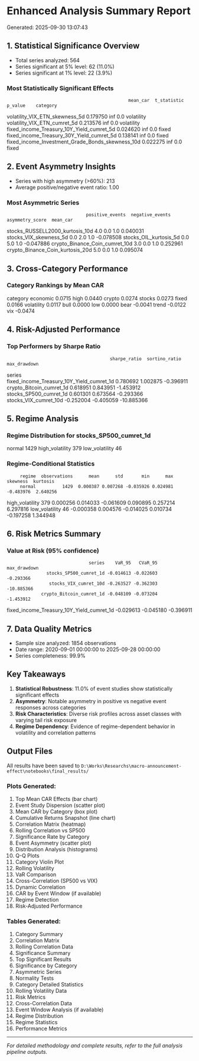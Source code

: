 
# Enhanced Analysis Summary Report
Generated: 2025-09-30 13:07:43

## 1. Statistical Significance Overview
- Total series analyzed: 564
- Series significant at 5% level: 62 (11.0%)
- Series significant at 1% level: 22 (3.9%)

### Most Statistically Significant Effects
                                                  mean_car  t_statistic  p_value    category
volatility_VIX_ETN_skewness_5d                    0.179750          inf      0.0  volatility
volatility_VIX_ETN_cumret_5d                      0.213576          inf      0.0  volatility
fixed_income_Treasury_10Y_Yield_cumret_5d         0.024620          inf      0.0       fixed
fixed_income_Treasury_30Y_Yield_cumret_5d         0.138141          inf      0.0       fixed
fixed_income_Investment_Grade_Bonds_skewness_10d  0.022275          inf      0.0       fixed

## 2. Event Asymmetry Insights
- Series with high asymmetry (>60%): 213
- Average positive/negative event ratio: 1.00

### Most Asymmetric Series
                                  positive_events  negative_events  asymmetry_score  mean_car
stocks_RUSSELL2000_kurtosis_10d               4.0              0.0              1.0  0.040031
stocks_VIX_skewness_5d                        0.0              2.0              1.0 -0.078508
stocks_OIL_kurtosis_5d                        0.0              5.0              1.0 -0.047886
crypto_Binance_Coin_cumret_10d                3.0              0.0              1.0  0.252961
crypto_Binance_Coin_kurtosis_20d              5.0              0.0              1.0  0.095074

## 3. Cross-Category Performance
### Category Rankings by Mean CAR
category
economic      0.0715
high          0.0440
crypto        0.0274
stocks        0.0273
fixed         0.0166
volatility    0.0117
bull          0.0000
low           0.0000
bear         -0.0041
trend        -0.0122
vix          -0.0474

## 4. Risk-Adjusted Performance
### Top Performers by Sharpe Ratio
                                           sharpe_ratio  sortino_ratio  max_drawdown
series                                                                              
fixed_income_Treasury_10Y_Yield_cumret_1d      0.780692       1.002875     -0.396911
crypto_Bitcoin_cumret_1d                       0.618951       0.843951     -1.453912
stocks_SP500_cumret_1d                         0.601301       0.673564     -0.293366
stocks_VIX_cumret_10d                         -0.252004      -0.405059    -10.885366

## 5. Regime Analysis
### Regime Distribution for stocks_SP500_cumret_1d
normal             1429
high_volatility     379
low_volatility       46

### Regime-Conditional Statistics
         regime  observations      mean      std       min      max  skewness  kurtosis
         normal          1429  0.000387 0.007268 -0.035926 0.024981 -0.483976  2.640256
high_volatility           379  0.000256 0.014033 -0.061609 0.090895  0.257214  6.297816
 low_volatility            46 -0.000358 0.004576 -0.014025 0.010734 -0.197258  1.344948

## 6. Risk Metrics Summary
### Value at Risk (95% confidence)
                                   series    VaR_95   CVaR_95  max_drawdown
                   stocks_SP500_cumret_1d -0.014613 -0.022603     -0.293366
                    stocks_VIX_cumret_10d -0.263527 -0.362303    -10.885366
                 crypto_Bitcoin_cumret_1d -0.048109 -0.073204     -1.453912
fixed_income_Treasury_10Y_Yield_cumret_1d -0.029613 -0.045180     -0.396911

## 7. Data Quality Metrics
- Sample size analyzed: 1854 observations
- Date range: 2020-09-01 00:00:00 to 2025-09-28 00:00:00
- Series completeness: 99.9%

## Key Takeaways
1. **Statistical Robustness**: 11.0% of event studies show statistically significant effects
2. **Asymmetry**: Notable asymmetry in positive vs negative event responses across categories
3. **Risk Characteristics**: Diverse risk profiles across asset classes with varying tail risk exposure
4. **Regime Dependency**: Evidence of regime-dependent behavior in volatility and correlation patterns

## Output Files
All results have been saved to `D:\Works\Researchs\macro-announcement-effect\notebooks\final_results/`

### Plots Generated:
1. Top Mean CAR Effects (bar chart)
2. Event Study Dispersion (scatter plot)
3. Mean CAR by Category (box plot)
4. Cumulative Returns Snapshot (line chart)
5. Correlation Matrix (heatmap)
6. Rolling Correlation vs SP500
7. Significance Rate by Category
8. Event Asymmetry (scatter plot)
9. Distribution Analysis (histograms)
10. Q-Q Plots
11. Category Violin Plot
12. Rolling Volatility
13. VaR Comparison
14. Cross-Correlation (SP500 vs VIX)
15. Dynamic Correlation
16. CAR by Event Window (if available)
17. Regime Detection
18. Risk-Adjusted Performance

### Tables Generated:
1. Category Summary
2. Correlation Matrix
3. Rolling Correlation Data
4. Significance Summary
5. Top Significant Results
6. Significance by Category
7. Asymmetric Series
8. Normality Tests
9. Category Detailed Statistics
10. Rolling Volatility Data
11. Risk Metrics
12. Cross-Correlation Data
13. Event Window Analysis (if available)
14. Regime Distribution
15. Regime Statistics
16. Performance Metrics

---
*For detailed methodology and complete results, refer to the full analysis pipeline outputs.*
